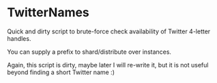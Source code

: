 TwitterNames
============

Quick and dirty script to brute-force check availability of Twitter 4-letter handles.

You can supply a prefix to shard/distribute over instances.

Again, this script is dirty, maybe later I will re-write it, but it is not useful beyond finding a short Twitter name :)


